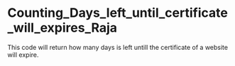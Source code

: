 # Counting_Days_left_until_certificate_will_expires_Raja
This code will return how many days is left untill the certificate of a website will expire.
